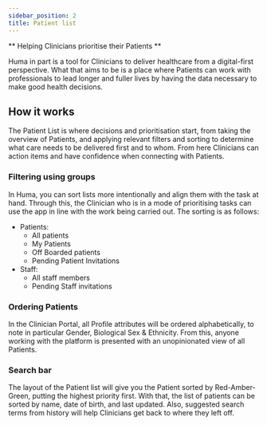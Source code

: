 ```yaml
---
sidebar_position: 2
title: Patient list
---
```


** Helping Clinicians prioritise their Patients **

Huma in part is a tool for Clinicians to deliver healthcare from a digital-first perspective. What that aims to be is a place where Patients can work with professionals to lead longer and fuller lives by having the data necessary to make good health decisions.

## How it works

The Patient List is where decisions and prioritisation start, from taking the overview of Patients, and applying relevant filters and sorting to determine what care needs to be delivered first and to whom. From here Clinicians can action items and have confidence when connecting with Patients.

### Filtering using groups

In Huma, you can sort lists more intentionally and align them with the task at hand. Through this, the Clinician who is in a mode of prioritising tasks can use the app in line with the work being carried out. The sorting is as follows:

- Patients: 
    - All patients
    - My Patients
    - Off Boarded patients
    - Pending Patient Invitations 
- Staff:
    - All staff members
    - Pending Staff invitations

### Ordering Patients

In the Clinician Portal, all Profile attributes will be ordered alphabetically, to note in particular Gender, Biological Sex & Ethnicity. From this, anyone working with the platform is presented with an unopinionated view of all Patients.

### Search bar

The layout of the Patient list will give you the Patient sorted by Red-Amber-Green, putting the highest priority first. With that, the list of patients can be sorted by name, date of birth, and last updated. Also, suggested search terms from history will help Clinicians get back to where they left off.